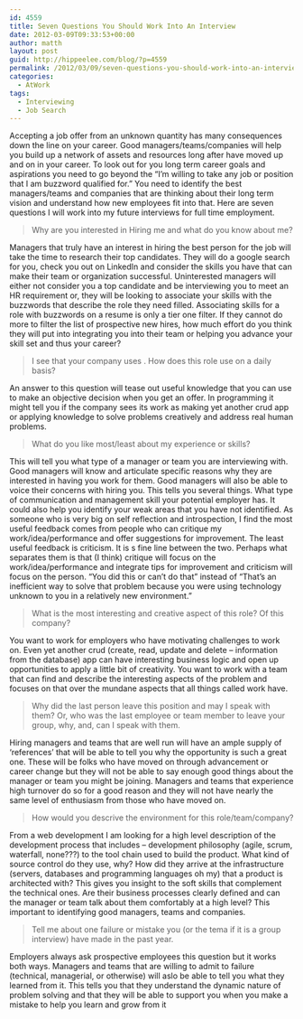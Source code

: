 ```yaml
---
id: 4559
title: Seven Questions You Should Work Into An Interview
date: 2012-03-09T09:33:53+00:00
author: matth
layout: post
guid: http://hippeelee.com/blog/?p=4559
permalink: /2012/03/09/seven-questions-you-should-work-into-an-interview/
categories:
  - AtWork
tags:
  - Interviewing
  - Job Search
---
```

Accepting a job offer from an unknown quantity has many consequences down the line on your career. Good managers/teams/companies will help you build up a network of assets and resources long after have moved up and on in your career. To look out for you long term career goals and aspirations you need to go beyond the &#8220;I&#8217;m willing to take any job or position that I am buzzword qualified for.&#8221; You need to identify the best managers/teams and companies that are thinking about their long term vision and understand how new employees fit into that. Here are seven questions I will work into my future interviews for full time employment.

> Why are you interested in Hiring me and what do you know about me?

Managers that truly have an interest in hiring the best person for the job will take the time to research their top candidates. They will do a google search for you, check you out on LinkedIn and consider the skills you have that can make their team or organization successful. Uninterested managers will either not consider you a top candidate and be interviewing you to meet an HR requirement or, they will be looking to associate your skills<!--more--> with the buzzwords that describe the role they need filled. Associating skills for a role with buzzwords on a resume is only a tier one filter. If they cannot do more to filter the list of prospective new hires, how much effort do you think they will put into integrating you into their team or helping you advance your skill set and thus your career?

> I see that your company uses <insert technology buzzword here>. How does this role use <buzzword> on a daily basis?

An answer to this question will tease out useful knowledge that you can use to make an objective decision when you get an offer. In programming it might tell you if the company sees its work as making yet another crud app or applying knowledge to solve problems creatively and address real human problems.

> What do you like most/least about my experience or skills?

This will tell you what type of a manager or team you are interviewing with. Good managers will know and articulate specific reasons why they are interested in having you work for them. Good managers will also be able to voice their concerns with hiring you. This tells you several things. What type of communication and management skill your potential employer has. It could also help you identify your weak areas that you have not identified. As someone who is very big on self reflection and introspection, I find the most useful feedback comes from people who can critique my work/idea/performance and offer suggestions for improvement. The least useful feedback is criticism. It is s fine line between the two. Perhaps what separates them is that (I think) critique will focus on the work/idea/performance and integrate tips for improvement and criticism will focus on the person. &#8220;You did this or can&#8217;t do that&#8221; instead of &#8220;That&#8217;s an inefficient way to solve that problem because you were using technology unknown to you in a relatively new environment.&#8221;

> What is the most interesting and creative aspect of this role? Of this company?

You want to work for employers who have motivating challenges to work on. Even yet another crud (create, read, update and delete &#8211; information from the database) app can have interesting business logic and open up opportunities to apply a little bit of creativity. You want to work with a team that can find and describe the interesting aspects of the problem and focuses on that over the mundane aspects that all things called work have.

> Why did the last person leave this position and may I speak with them? Or, who was the last employee or team member to leave your group, why, and, can I speak with them.

Hiring managers and teams that are well run will have an ample supply of &#8216;references&#8217; that will be able to tell you why the opportunity is such a great one. These will be folks who have moved on through advancement or career change but they will not be able to say enough good things about the manager or team you might be joining. Managers and teams that experience high turnover do so for a good reason and they will not have nearly the same level of enthusiasm from those who have moved on.

> How would you descrive the environment for this role/team/company?

From a web development I am looking for a high level description of the development process that includes &#8211; development philosophy (agile, scrum, waterfall, none???) to the tool chain used to build the product. What kind of source control do they use, why? How did they arrive at the infrastructure (servers, databases and programming languages oh my) that a product is architected with? This gives you insight to the soft skills that complement the technical ones. Are their business processes clearly defined and can the manager or team talk about them comfortably at a high level? This important to identifying good managers, teams and companies.

> Tell me about one failure or mistake you (or the tema if it is a group interview) have made in the past year.

Employers always ask prospective employees this question but it works both ways. Managers and teams that are willing to admit to failure (technical, managerial, or otherwise) will aslo be able to tell you what they learned from it. This tells you that they understand the dynamic nature of problem solving and that they will be able to support you when you make a mistake to help you learn and grow from it

&nbsp;